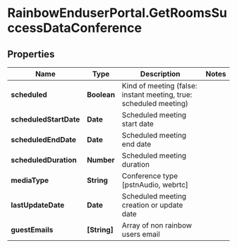 # RainbowEnduserPortal.GetRoomsSuccessDataConference

## Properties

Name | Type | Description | Notes
------------ | ------------- | ------------- | -------------
**scheduled** | **Boolean** | Kind of meeting (false: instant meeting, true: scheduled meeting) | 
**scheduledStartDate** | **Date** | Scheduled meeting start date | 
**scheduledEndDate** | **Date** | Scheduled meeting end date | 
**scheduledDuration** | **Number** | Scheduled meeting duration | 
**mediaType** | **String** | Conference type [pstnAudio, webrtc] | 
**lastUpdateDate** | **Date** | Scheduled meeting creation or update date | 
**guestEmails** | **[String]** | Array of non rainbow users email | 


